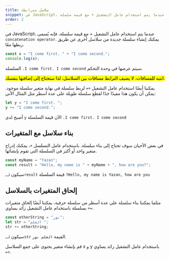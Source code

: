 ```yaml
---
title: سلاسل مترابطة
snippet: في JavaScript، عندما يتم استخدام عامل التشغيل + مع قيمة سلسلة
order: 2
---
```


في JavaScript، عندما يتم استخدام عامل التشغيل + مع قيمة سلسلة، فإنه يُسمى
`concatenation operator`. يمكنك إنشاء سلسلة جديدة من سلاسل أخرى عن طريق ربطها
معًا.

```js
const x = "I come first. " + "I come second.";
console.log(x);
```

السلسله `.I come first. I come second` سيتم عرضها في وحدة التحكم.

<mark>
انتبه للمسافات. لا يضيف الترابط مسافات بين السلاسل، لذا ستحتاج إلى إضافتها بنفسك.
</mark>

يمكننا أيضًا استخدام عامل التشغيل `+=` لربط سلسلة في نهاية متغير سلسلة موجود.
يمكن أن يكون هذا مفيدًا جدًا لقطع سلسلة طويلة على عدة أسطر مثل المثال الأتي:

```js
let y = "I come first. ";
y += "I come second.";
```

أصبح لدى `y` الآن قيمة السلسلة `.I come first. I come second`

## بناء سلاسل مع المتغيرات

في بعض الأحيان سوف تحتاج إلى بناء سلسلة. باستخدام عامل التسلسل `+`، يمكنك إدراج
متغير واحد أو أكثر في السلسلة التي تقوم بإنشائها.

```js
const myName = "Yazan";
const result = "Hello, my name is " + myName + ", how are you?";
```

سيكون `لـresult` قيمة السلسلة `?Hello, my name is Yazan, how are you`

## إلحاق المتغيرات بالسلاسل

مثلما يمكننا بناء سلسلة على عدة أسطر من سلسلة حرفية، يمكننا أيضًا إلحاق متغيرات
بسلسلة باستخدام عامل التشغيل زائد يساوي `+=`.

```js
const otherString = "نور";
let str = "العلم ";
str += otherString;
```

سيكون `لـstr` القيمة `العلم نور`.

<div class="quiz">
قم  بإنشاء متغير يحتوى على جمع السلاسل x و y  باستخدام عامل التشغيل زائد يساوي <code>=+</code>.
</div>
